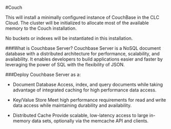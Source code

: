 #Couch

This will install a minimally configured instance of CouchBase in the CLC Cloud. The cluster will be initialized to allocate most of the available memory to the Couch installation.  

No buckets or indexes will be instantiated in this installation.

###What is Couchbase Server?
Couchbase Server is a NoSQL document database with a distributed architecture for performance, scalability, and availability. It enables developers to build applications easier and faster by leveraging the power of SQL with the flexibility of JSON.


###Deploy Couchbase Server as a:
* Document Database
Access, index, and query documents while taking advantage of integrated caching for high performance data access.

* Key/Value Store
Meet high performance requirements for read and write data access while maintaining durability and availability.

* Distributed Cache
Provide scalable, low-latency access to large in-memory data sets, optionally via the memcache API and clients.
